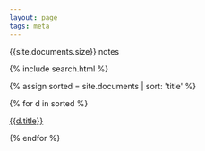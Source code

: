 ```yaml
---
layout: page
tags: meta
---
```



{{site.documents.size}} notes

{% include search.html %}

{% assign sorted = site.documents | sort: 'title' %}

{% for d in sorted %}

<a href="{{d.url}}">{{d.title}}</a>

{% endfor %}
